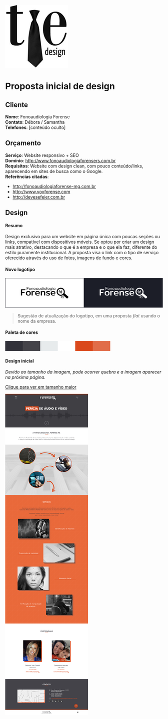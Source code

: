 ![logo](https://raw.githubusercontent.com/tiedesign/fonoaudiologiaforensers/master/Proposta/Logo-TieDesign.jpg)

Proposta inicial de design
==========================

Cliente
-------

**Nome**: Fonoaudiologia Forense  
**Contato**: Débora / Samantha  
**Telefones**: [conteúdo oculto]

Orçamento
---------

**Serviço**: Website responsivo + SEO  
**Domínio**: http://www.fonoaudiologiaforensers.com.br  
**Requisitos**: Website com design clean, com pouco conteúdo/links, aparecendo em sites de busca como o Google.  
**Referências citadas**:  
- http://fonoaudiologiaforense-mg.com.br  
- http://www.voxforense.com  
- http://devesefeier.com.br

Design
------

#### Resumo

Design exclusivo para um website em página única com poucas seções ou links, compatível com dispositivos móveis.
Se optou por criar um design mais atrativo, destacando o que é a empresa e o que ela faz, diferente do estilo puramente institucional.
A proposta visa o link com o tipo de serviço oferecido através do uso de fotos, imagens de fundo e cores.

#### Novo logotipo

![logo](https://raw.githubusercontent.com/tiedesign/fonoaudiologiaforensers/master/Proposta/Logo.png)

> Sugestão de atualização do logotipo, em uma proposta _flat_ usando o nome da empresa.

#### Paleta de cores

![cores](https://raw.githubusercontent.com/tiedesign/fonoaudiologiaforensers/master/Proposta/Paleta-Cores.png)

#### Design inicial

_Devido ao tamanho da imagem, pode ocorrer quebra e a imagem aparecer na próxima página._

[Clique para ver em tamanho maior](https://raw.githubusercontent.com/tiedesign/fonoaudiologiaforensers/master/Proposta/Proposta1.jpg)

![site](https://raw.githubusercontent.com/tiedesign/fonoaudiologiaforensers/master/Proposta/Proposta1.jpg)




